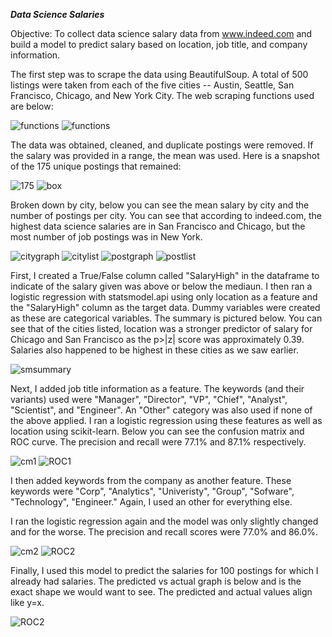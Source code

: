 ***Data Science Salaries***

Objective: To collect data science salary data from www.indeed.com and build a model to predict salary based on location, job title, 
and company information.

The first step was to scrape the data using BeautifulSoup. A total of 500 listings were taken from each of the five cities -- Austin, 
Seattle, San Francisco, Chicago, and New York City. The web scraping functions used are below:

 
![functions](/images/salaries/code1.png/)
![functions](/images/salaries/code2.png/)

The data was obtained, cleaned, and duplicate postings were removed. If the salary was provided in a range, the mean was used. Here is a
snapshot of the 175 unique postings that remained:

![175](/images/salaries/datastats.png/)
![box](/images/salaries/Allsalarybox.png/)

Broken down by city, below you can see the mean salary by city and the number of postings per city. You can see that according to indeed.com,
the highest data science salaries are in San Francisco and Chicago, but the most number of job postings was in New York.

![citygraph](/images/salaries/citysalarygraph.png/)
![citylist](/images/salaries/salarybycity.png/)
![postgraph](/images/salaries/postingspercitygraph.png/)
![postlist](/images/salaries/postingspercity.png/)

First, I created a True/False column called "SalaryHigh" in the dataframe to indicate of the salary given was above or below the mediaun. I then ran a logistic regression 
with statsmodel.api using only location as a feature and the "SalaryHigh" column as the target data. Dummy variables were created as these are categorical
variables. The summary is pictured below. You can see that of the cities listed, location was a stronger predictor of salary for Chicago and 
San Francisco as the p>|z| score was approximately 0.39. Salaries also happened to be highest in these cities as we saw earlier.


![smsummary](/images/salaries/datastats.png/)

Next, I added job title information as a feature. The keywords (and their variants) used were "Manager", "Director", "VP", "Chief", "Analyst",
"Scientist", and "Engineer". An "Other" category was also used if none of the above applied. I ran a logistic regression using these features 
as well as location using scikit-learn. Below you can see the confusion matrix and ROC curve. The precision and recall were 77.1% and 87.1% respectively. 


![cm1](/images/salaries/cm1.png/)
![ROC1](/images/salaries/roc.png/)


I then added keywords from the company as another feature. These keywords were "Corp", "Analytics", "Univeristy", "Group", "Sofware",
"Technology", "Engineer." Again, I used an other for everything else.

I ran the logistic regression again and the model was only slightly changed and for the worse. The precision and recall scores were 77.0% and 86.0%.

![cm2](/images/salaries/cm2.png/)
![ROC2](/images/salaries/roc2.png/)

Finally, I used this model to predict the salaries for 100 postings for which I already had salaries. The predicted vs actual graph is below and is
the exact shape we would want to see. The predicted and actual values align like y=x.

![ROC2](/images/salaries/predictedactual.png/)

